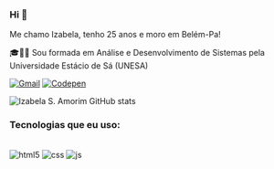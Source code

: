 ### Hi 👋
Me chamo Izabela, tenho 25 anos e moro em Belém-Pa!

🎓👩‍💻 Sou formada em Análise e Desenvolvimento de Sistemas pela Universidade Estácio de Sá (UNESA)


[![Gmail](https://img.shields.io/badge/Gmail-D14836?style=for-the-badge&logo=gmail&logoColor=black)](izabelasam9@gmail.com)
[![Codepen](https://img.shields.io/badge/Codepen-000000?style=for-the-badge&logo=codepen&logoColor=White)](https://codepen.io/i-izabela)

![Izabela S. Amorim GitHub stats](https://github-readme-stats.vercel.app/api?username=izabelaisa&show_icons=true&theme=onedark)

### Tecnologias que eu uso:

<div styles="display: inline_block"><br/>
  <img aling="center" alt="html5"src="https://img.shields.io/badge/HTML5-E34F26?style=for-the-badge&logo=html5&logoColor=white" />
  <img aling="center" alt="css"src="https://img.shields.io/badge/CSS-239120?&style=for-the-badge&logo=css3&logoColor=white" />
  <img aling="center" alt="js"src="https://img.shields.io/badge/JavaScript-F7DF1E?style=for-the-badge&logo=javascript&logoColor=black" />
</div><br/>

